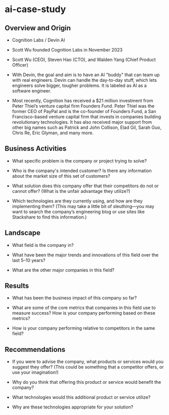 # ai-case-study

## Overview and Origin

* Cognition Labs / Devin AI

* Scott Wu founded Cognition Labs in November 2023

* Scott Wu (CEO), Steven Hao (CTO), and Walden Yang (Chief Product Officer)

* With Devin, the goal and aim is to have an AI "buddy" that can team up with real engineers. Devin can handle the day-to-day stuff, which lets engineers solve bigger, tougher problems.  It is labeled as AI as a software engineer.

* Most recently, Cognition has received a $21 million investment from Peter Thiel’s venture capital firm Founders Fund. Peter Thiel was the former CEO of PayPal and is the co-founder of Founders Fund, a San Francisco-based venture capital firm that invests in companies building revolutionary technologies. It has also received major support from other big names such as Patrick and John Collison, Elad Gil, Sarah Guo, Chris Re, Eric Glyman, and many more.



## Business Activities

* What specific problem is the company or project trying to solve?

* Who is the company's intended customer? Is there any information about the market size of this set of customers?

* What solution does this company offer that their competitors do not or cannot offer? (What is the unfair advantage they utilize?)

* Which technologies are they currently using, and how are they implementing them? (This may take a little bit of sleuthing&mdash;you may want to search the company’s engineering blog or use sites like Stackshare to find this information.)

## Landscape

* What field is the company in?

* What have been the major trends and innovations of this field over the last 5&ndash;10 years?

* What are the other major companies in this field?

## Results

* What has been the business impact of this company so far?

* What are some of the core metrics that companies in this field use to measure success? How is your company performing based on these metrics?

* How is your company performing relative to competitors in the same field?

## Recommendations

* If you were to advise the company, what products or services would you suggest they offer? (This could be something that a competitor offers, or use your imagination!)

* Why do you think that offering this product or service would benefit the company?

* What technologies would this additional product or service utilize?

* Why are these technologies appropriate for your solution?